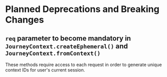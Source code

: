 # Planned Deprecations and Breaking Changes

## `req` parameter to become mandatory in `JourneyContext.createEphemeral()` and `JourneyContext.fromContext()`

These methods require access to each request in order to generate unique context IDs for user's current session.
